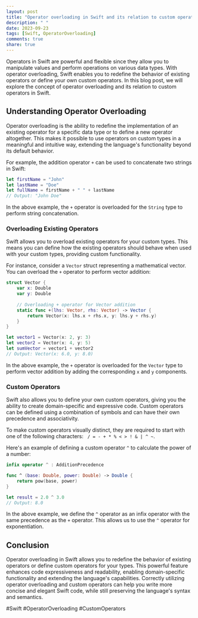 ```yaml
---
layout: post
title: "Operator overloading in Swift and its relation to custom operators"
description: " "
date: 2023-09-23
tags: [Swift, OperatorOverloading]
comments: true
share: true
---
```


Operators in Swift are powerful and flexible since they allow you to manipulate values and perform operations on various data types. With operator overloading, Swift enables you to redefine the behavior of existing operators or define your own custom operators. In this blog post, we will explore the concept of operator overloading and its relation to custom operators in Swift.

## Understanding Operator Overloading

Operator overloading is the ability to redefine the implementation of an existing operator for a specific data type or to define a new operator altogether. This makes it possible to use operators on custom types in a meaningful and intuitive way, extending the language's functionality beyond its default behavior.

For example, the addition operator `+` can be used to concatenate two strings in Swift:

```swift
let firstName = "John"
let lastName = "Doe"
let fullName = firstName + " " + lastName
// Output: "John Doe"
```

In the above example, the `+` operator is overloaded for the `String` type to perform string concatenation.

### Overloading Existing Operators

Swift allows you to overload existing operators for your custom types. This means you can define how the existing operators should behave when used with your custom types, providing custom functionality.

For instance, consider a `Vector` struct representing a mathematical vector. You can overload the `+` operator to perform vector addition:

```swift
struct Vector {
    var x: Double
    var y: Double
    
    // Overloading + operator for Vector addition
    static func +(lhs: Vector, rhs: Vector) -> Vector {
        return Vector(x: lhs.x + rhs.x, y: lhs.y + rhs.y)
    }
}

let vector1 = Vector(x: 2, y: 3)
let vector2 = Vector(x: 4, y: 5)
let sumVector = vector1 + vector2
// Output: Vector(x: 6.0, y: 8.0)
```

In the above example, the `+` operator is overloaded for the `Vector` type to perform vector addition by adding the corresponding `x` and `y` components.

### Custom Operators

Swift also allows you to define your own custom operators, giving you the ability to create domain-specific and expressive code. Custom operators can be defined using a combination of symbols and can have their own precedence and associativity.

To make custom operators visually distinct, they are required to start with one of the following characters: ` / = - + * % < > ! & | ^ ~`. 

Here's an example of defining a custom operator `^` to calculate the power of a number:

```swift
infix operator ^ : AdditionPrecedence

func ^ (base: Double, power: Double) -> Double {
    return pow(base, power)
}

let result = 2.0 ^ 3.0
// Output: 8.0
```

In the above example, we define the `^` operator as an infix operator with the same precedence as the `+` operator. This allows us to use the `^` operator for exponentiation.

## Conclusion

Operator overloading in Swift allows you to redefine the behavior of existing operators or define custom operators for your types. This powerful feature enhances code expressiveness and readability, enabling domain-specific functionality and extending the language's capabilities. Correctly utilizing operator overloading and custom operators can help you write more concise and elegant Swift code, while still preserving the language's syntax and semantics.

#Swift #OperatorOverloading #CustomOperators